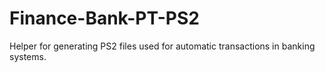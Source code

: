 Finance-Bank-PT-PS2
===================

Helper for generating PS2 files used for automatic transactions in banking systems.